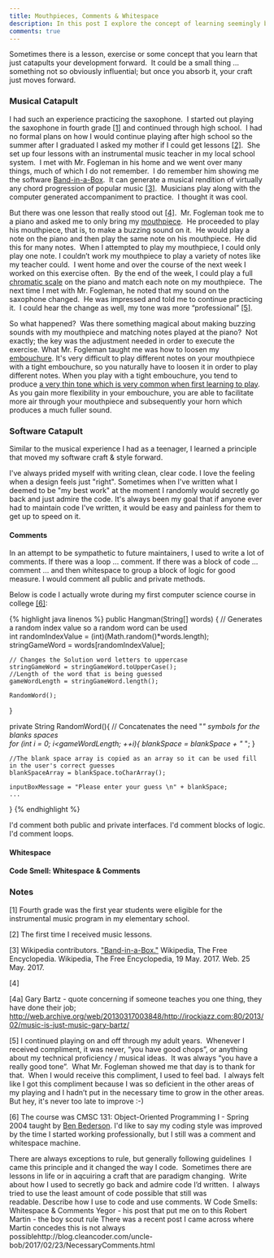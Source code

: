 ```yaml
---
title: Mouthpieces, Comments & Whitespace
description: In this post I explore the concept of learning seemingly basic lessons that catapult one's developement in their craft.  I take two exmaples taken from my life, one involving a mouthpiece and the other involving comments and whitespace.     
comments: true
---
```


Sometimes there is a lesson, exercise or some concept that you learn that just catapults your development forward.  It could be a small thing … something not so obviously influential; but once you absorb it, your craft just moves forward.

### Musical Catapult
I had such an experience practicing the saxophone.  I started out playing the saxophone in fourth grade [[1]](#1-note) and continued through high school.  I had no formal plans on how I would continue playing after high school so the summer after I graduated I asked my mother if I could get lessons [[2]](#2-note).  She set up four lessons with an instrumental music teacher in my local school system.  I met with Mr. Fogleman in his home and we went over many things, much of which I do not remember.  I do remember him showing me the software [Band-in-a-Box][band-in-a-box].  It can generate a musical rendition of virtually any chord progression of popular music [[3]](#3-citation).  Musicians play along with the computer generated accompaniment to practice.  I thought it was cool.   

But there was one lesson that really stood out [[4]](#4-note).  Mr. Fogleman took me to a piano and asked me to only bring my [mouthpiece][mouthpiece].  He proceeded to play his mouthpiece, that is, to make a buzzing sound on it.  He would play a note on the piano and then play the same note on his mouthpiece.  He did this for many notes.  When I attempted to play my mouthpiece, I could only play one note.  I couldn’t work my mouthpiece to play a variety of notes like my teacher could.  I went home and over the course of the next week I worked on this exercise often.  By the end of the week, I could play a full [chromatic scale][chromatic-scale] on the piano and match each note on my mouthpiece.  The next time I met with Mr. Fogleman, he noted that my sound on the saxophone changed.  He was impressed and told me to continue practicing it.  I could hear the change as well, my tone was more “professional” [[5]](#5-note). 

So what happened?  Was there something magical about making buzzing sounds with my mouthpiece and matching notes played at the piano?  Not exactly; the key was the adjustment needed in order to execute the exercise.  What Mr. Fogleman taught me was how to loosen my [embouchure][embouchure].  It's very difficult to play different notes on your mouthpiece with a tight embouchure, so you naturally have to loosen it in order to play different notes.  When you play with a tight embouchure, you tend to produce [a very thin tone which is very common when first learning to play][bob-reynolds-thin-tone-example].  As you gain more flexibility in your embouchure, you are able to facilitate more air through your mouthpiece and subsequently your horn which produces a much fuller sound.

### Software Catapult
Similar to the musical experience I had as a teenager, I learned a principle that moved my software craft & style forward.

I've always prided myself with writing clean, clear code.  I love the feeling when a design feels just "right".  Sometimes when I've written what I deemed to be "my best work" at the moment I randomly would secretly go back and just admire the code.  It's always been my goal that if anyone ever had to maintain code I've written, it would be easy and painless for them to get up to speed on it.

#### Comments
In an attempt to be sympathetic to future maintainers, I used to write a lot of comments.  If there was a loop ... comment.  If there was a block of code ... comment ... and then whitespace to group a block of logic for good measure.  I would comment all public and private methods.

Below is code I actually wrote during my first computer science course in college [[6]](#6-note):

{% highlight java linenos %}
public Hangman(String[] words) {
    // Generates a random index value so a random word can be used	
    int randomIndexValue = (int)(Math.random()*words.length);
    stringGameWord = words[randomIndexValue];
		
    // Changes the Solution word letters to uppercase 
    stringGameWord = stringGameWord.toUpperCase();
    //Length of the word that is being guessed
    gameWordLength = stringGameWord.length();
    
    RandomWord();
}

private String RandomWord(){
    // Concatenates the need "_" symbols for the blanks spaces	
    for (int i = 0; i<gameWordLength; ++i){
        blankSpace = blankSpace + "_ ";	}

    //The blank space array is copied as an array so it can be used fill in the user's correct guesses
    blankSpaceArray = blankSpace.toCharArray();

    inputBoxMessage = "Please enter your guess \n" + blankSpace;
    ...
}
{% endhighlight %}

  I'd comment both public and private interfaces.  I'd comment blocks of logic.  I'd comment loops.

#### Whitespace

#### Code Smell: Whitespace & Comments


### Notes
[band-in-a-box]: http://www.pgmusic.com/
[band-in-a-box-wiki]: https://en.wikipedia.org/wiki/Band-in-a-Box
[ben-bederson]: https://www.cs.umd.edu/users/bederson/
<!-- Need to replace with actual clip -->
[bob-reynolds-thin-tone-example]: http://www.bobbyowolabi.com 
[chromatic-scale]: https://en.wikipedia.org/wiki/Chromatic_scale
[code-smell]: https://en.wikipedia.org/wiki/Code_smell
[embouchure]: https://en.wikipedia.org/wiki/Embouchure
[gary-bartz]: http://web.archive.org/web/20130604124040/http://garybartz.com/
[gary-bartz-quote]: http://web.archive.org/web/20130317003848/http://irockjazz.com:80/2013/02/music-is-just-music-gary-bartz/
[mouthpiece]: https://en.wikipedia.org/wiki/Mouthpiece_(woodwind) 

[<a name="1-note">1</a>] Fourth grade was the first year students were eligible for the instrumental music program in my elementary school.

[<a name="2-note">2</a>] The first time I received music lessons. 

[<a name="3-citation">3</a>] Wikipedia contributors. ["Band-in-a-Box."][band-in-a-box-wiki] Wikipedia, The Free Encyclopedia. Wikipedia, The Free Encyclopedia, 19 May. 2017. Web. 25 May. 2017. 

[<a name="4-citation">4</a>]

[<a name="4-note">4a</a>] Gary Bartz - quote concerning if someone teaches you one thing, they have done their job; http://web.archive.org/web/20130317003848/http://irockjazz.com:80/2013/02/music-is-just-music-gary-bartz/

[<a name="5-note">5</a>] I continued playing on and off through my adult years.  Whenever I received compliment, it was never, “you have good chops”, or anything about my technical proficiency / musical ideas.  It was always “you have a really good tone”.  What Mr. Fogleman showed me that day is to thank for that.  When I would receive this compliment, I used to feel bad.  I always felt like I got this compliment because I was so deficient in the other areas of my playing and I hadn’t put in the necessary time to grow in the other areas.  But hey, it's never too late to improve :-)

[<a name="6-note">6</a>] The course was CMSC 131: Object-Oriented Programming I - Spring 2004 taught by [Ben Bederson][ben-bederson].  I'd like to say my coding style was improved by the time I started working professionally, but I still was a comment and whitespace machine.   

There are always exceptions to rule, but generally following guidelines  I came this principle and it changed the way I code.  Sometimes there are lessons in life or in aqcuiring a craft that are paradigm changing. <Write about embrasure adjustment from Robert Fogleman> Write about how I used to secretly go back and admire code I’d written.  I always tried to use the least amount of code possible that still was readable. Describe how I use to code and use comments. W Code Smells: Whitespace & Comments Yegor - his post that put me on to this Robert Martin - the boy scout rule There was a recent post I came across where Martin concedes this is not always possiblehttp://blog.cleancoder.com/uncle-bob/2017/02/23/NecessaryComments.html
